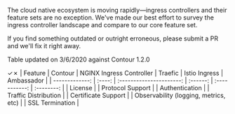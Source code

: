 The cloud native ecosystem is moving rapidly—ingress controllers and their feature sets are no exception. We've made our best effort to survey the ingress controller landscape and compare to our core feature set.

If you find something outdated or outright erroneous, please submit a PR and we'll fix it right away.

Table updated on 3/6/2020 against Contour 1.2.0

✓✗
| Feature                                                | Contour | NGINX Ingress Controller | Traefic  | Istio Ingress | Ambassador |
| -------------:                                         | :----:  | :----------------------: | :------: | :-----------: | :--------: |
| License                                                |
| Protocol Support                                       |
| Authentication                                         |
| Traffic Distribution                                   |
| Certificate Support                                    |
| Observability (logging, metrics, etc)                  |
| SSL Termination                                        |
 
